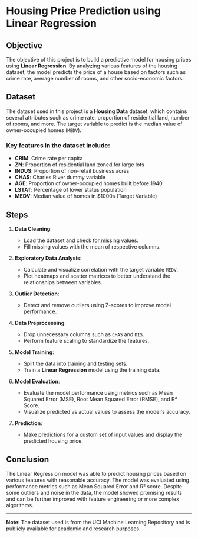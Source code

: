 # Housing Price Prediction using Linear Regression

## Objective
The objective of this project is to build a predictive model for housing prices using **Linear Regression**. By analyzing various features of the housing dataset, the model predicts the price of a house based on factors such as crime rate, average number of rooms, and other socio-economic factors.

## Dataset
The dataset used in this project is a **Housing Data** dataset, which contains several attributes such as crime rate, proportion of residential land, number of rooms, and more. The target variable to predict is the median value of owner-occupied homes (`MEDV`). 

### Key features in the dataset include:
- **CRIM**: Crime rate per capita
- **ZN**: Proportion of residential land zoned for large lots
- **INDUS**: Proportion of non-retail business acres
- **CHAS**: Charles River dummy variable
- **AGE**: Proportion of owner-occupied homes built before 1940
- **LSTAT**: Percentage of lower status population
- **MEDV**: Median value of homes in $1000s (Target Variable)

## Steps
1. **Data Cleaning**:
    - Load the dataset and check for missing values.
    - Fill missing values with the mean of respective columns.
  
2. **Exploratory Data Analysis**:
    - Calculate and visualize correlation with the target variable `MEDV`.
    - Plot heatmaps and scatter matrices to better understand the relationships between variables.

3. **Outlier Detection**:
    - Detect and remove outliers using Z-scores to improve model performance.

4. **Data Preprocessing**:
    - Drop unnecessary columns such as `CHAS` and `DIS`.
    - Perform feature scaling to standardize the features.

5. **Model Training**:
    - Split the data into training and testing sets.
    - Train a **Linear Regression** model using the training data.

6. **Model Evaluation**:
    - Evaluate the model performance using metrics such as Mean Squared Error (MSE), Root Mean Squared Error (RMSE), and R² Score.
    - Visualize predicted vs actual values to assess the model's accuracy.

7. **Prediction**:
    - Make predictions for a custom set of input values and display the predicted housing price.

## Conclusion
The Linear Regression model was able to predict housing prices based on various features with reasonable accuracy. The model was evaluated using performance metrics such as Mean Squared Error and R² score. Despite some outliers and noise in the data, the model showed promising results and can be further improved with feature engineering or more complex algorithms.

---

**Note**: The dataset used is from the UCI Machine Learning Repository and is publicly available for academic and research purposes.

